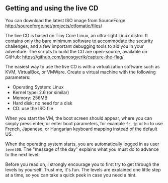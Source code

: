 ## Getting and using the live CD

You can download the latest ISO image from SourceForge:
http://sourceforge.net/projects/ctfomatic/files/

The live CD is based on Tiny Core Linux,
an ultra-light Linux distro.
It contains only the bare minimum software to accommodate the security challenges,
and a few important debugging tools to aid you in your adventure.
The scripts to build the CD are open-source,
available on GitHub:
https://github.com/janosgyerik/capture-the-flag/

The easiest way to use the live CD is with a virtualization software such as KVM, VirtualBox, or VMWare.
Create a virtual machine with the following parameters:

- Operating System: Linux
- Kernel type: 2.6 (or similar)
- Memory: 256MB
- Hard disk: no need for a disk
- CD: use the ISO file

When you start the VM,
the boot screen should appear,
where you can simply press enter,
or enter boot parameters,
for example `fr`, `jp` or `hu` to use French, Japanese, or Hungarian keyboard mapping instead of the default US.

When the operating system starts,
you are automatically logged in as user `level00`.
The "message of the day" explains what you must do to advance to the next level.

Before you read on,
I strongly encourage you to first try to get through the levels by yourself.
Trust me, it's fun.
The levels are explained one little step at a time,
so you can take a quick peek in case you need a hint.
